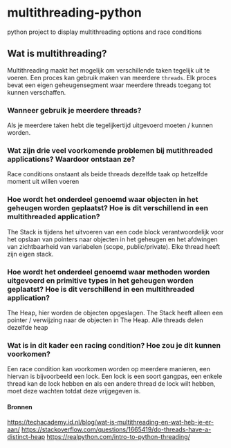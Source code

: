# multithreading-python
python project to display multithreading options and race conditions

## Wat is multithreading?  
Multithreading maakt het mogelijk om verschillende taken tegelijk uit te voeren. Een proces kan gebruik maken van meerdere `threads`. Elk proces bevat een eigen geheugensegment waar meerdere threads
toegang tot kunnen verschaffen. 
### Wanneer gebruik je meerdere threads?  
Als je meerdere taken hebt die tegelijkertijd uitgevoerd moeten / kunnen worden.
### Wat zijn drie veel voorkomende problemen bij mutithreaded applications? Waardoor ontstaan ze?  
Race conditions onstaant als beide threads dezelfde taak op hetzelfde moment uit willen voeren
### Hoe wordt het onderdeel genoemd waar objecten in het geheugen worden geplaatst? Hoe is dit verschillend in een multithreaded application?
The Stack is tijdens het uitvoeren van een code block verantwoordelijk voor het opslaan van pointers naar objecten in het geheugen
en het afdwingen van zichtbaarheid van variabelen (scope, public/private). Elke thread heeft zijn eigen stack.
### Hoe wordt het onderdeel genoemd waar methoden worden uitgevoerd en primitive types in het geheugen worden geplaatst? Hoe is dit verschillend in een multithreaded application?
The Heap, hier worden de objecten opgeslagen. The Stack heeft alleen een pointer / verwijzing naar de objecten in The Heap. Alle threads
delen dezelfde heap
### Wat is in dit kader een racing condition? Hoe zou je dit kunnen voorkomen? 
Een race condition kan voorkomen worden op meerdere manieren, een hiervan is bijvoorbeeld een lock. Een lock is een soort gangpas,
een enkele thread kan de lock hebben en als een andere thread de lock wilt hebben, moet deze wachten totdat deze vrijgegeven is.

#### Bronnen
https://techacademy.id.nl/blog/wat-is-multithreading-en-wat-heb-je-er-aan/
https://stackoverflow.com/questions/1665419/do-threads-have-a-distinct-heap
https://realpython.com/intro-to-python-threading/